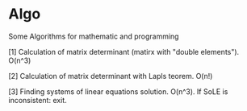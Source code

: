 # Algo
Some Algorithms for mathematic and programming

[1] Calculation of matrix determinant (matirx with "double elements"). O(n^3)

[2] Calculation of matrix determinant with Lapls teorem. O(n!)

[3] Finding systems of linear equations solution. O(n^3). If SoLE is inconsistent: exit.
